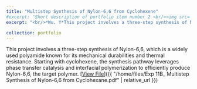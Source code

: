 ```yaml
---
title: "Multistep Synthesis of Nylon-6,6 from Cyclohexene"
#excerpt: "Short description of portfolio item number 2 <br/><img src='/images/500x300.png'>"
excerpt: "<br/>*Wu. Y*This project involves a three-step synthesis of Nylon-6,6, which is a widely used polyamide known for its mechanical durabilities and thermal resistance. Starting with cyclohexene, the synthesis pathway leverages phase transfer catalysis and interfacial polymerization to efficiently produce Nylon-6,6, the target polymer."

collection: portfolio
---
```


This project involves a three-step synthesis of Nylon-6,6, which is a widely used polyamide known for its mechanical durabilities and thermal resistance. Starting with cyclohexene, the synthesis pathway leverages phase transfer catalysis and interfacial polymerization to efficiently produce Nylon-6,6, the target polymer.
[<u>View File</u>]({{ "/home/files/Exp 11B_ Multistep Synthesis of Nylon-6,6 from Cyclohexane.pdf" | relative_url }})